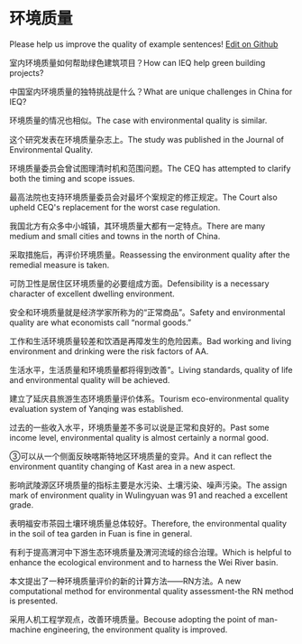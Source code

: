 # 环境质量

Please help us improve the quality of example sentences! [Edit on Github](https://github.com/jiyushe/jiyu-example-sentence-source/blob/main/chinese/huanjingzhiliang.md)

<p><span class="chinese">室内环境质量如何帮助绿色建筑项目？</span><span class="english">How can IEQ help green building projects?</span></p>

<p><span class="chinese">中国室内环境质量的独特挑战是什么？</span><span class="english">What are unique challenges in China for IEQ?</span></p>

<p><span class="chinese">环境质量的情况也相似。</span><span class="english">The case with environmental quality is similar.</span></p>

<p><span class="chinese">这个研究发表在环境质量杂志上。</span><span class="english">The study was published in the Journal of Environmental Quality.</span></p>

<p><span class="chinese">环境质量委员会曾试图理清时机和范围问题。</span><span class="english">The CEQ has attempted to clarify both the timing and scope issues.</span></p>

<p><span class="chinese">最高法院也支持环境质量委员会对最坏个案规定的修正规定。</span><span class="english">The Court also upheld CEQ's replacement for the worst case regulation.</span></p>

<p><span class="chinese">我国北方有众多中小城镇，其环境质量大都有一定特点。</span><span class="english">There are many medium and small cities and towns in the north of China.</span></p>

<p><span class="chinese">采取措施后，再评价环境质量。</span><span class="english">Reassessing the environment quality after the remedial measure is taken.</span></p>

<p><span class="chinese">可防卫性是居住区环境质量的必要组成方面。</span><span class="english">Defensibility is a necessary character of excellent dwelling environment.</span></p>

<p><span class="chinese">安全和环境质量就是经济学家所称为的“正常商品”。</span><span class="english">Safety and environmental quality are what economists call “normal goods.”</span></p>

<p><span class="chinese">工作和生活环境质量较差和饮酒是再障发生的危险因素。</span><span class="english">Bad working and living environment and drinking were the risk factors of AA.</span></p>

<p><span class="chinese">生活水平，生活质量和环境质量都将得到改善”。</span><span class="english">Living standards, quality of life and environmental quality will be achieved.</span></p>

<p><span class="chinese">建立了延庆县旅游生态环境质量评价体系。</span><span class="english">Tourism eco-environmental quality evaluation system of Yanqing was established.</span></p>

<p><span class="chinese">过去的一些收入水平，环境质量差不多可以说是正常和良好的。</span><span class="english">Past some income level, environmental quality is almost certainly a normal good.</span></p>

<p><span class="chinese">③可以从一个侧面反映喀斯特地区环境质量的变异。</span><span class="english">And it can reflect the environment quantity changing of Kast area in a new aspect.</span></p>

<p><span class="chinese">影响武陵源区环境质量的指标主要是水污染、土壤污染、噪声污染。</span><span class="english">The assign mark of environment quality in Wulingyuan was 91 and reached a excellent grade.</span></p>

<p><span class="chinese">表明福安市茶园土壤环境质量总体较好。</span><span class="english">Therefore, the environmental quality in the soil of tea garden in Fuan is fine in general.</span></p>

<p><span class="chinese">有利于提高渭河中下游生态环境质量及渭河流域的综合治理。</span><span class="english">Which is helpful to enhance the ecological environment and to harness the Wei River basin.</span></p>

<p><span class="chinese">本文提出了一种环境质量评价的新的计算方法——RN方法。</span><span class="english">A new computational method for environmental quality assessment-the RN method is presented.</span></p>

<p><span class="chinese">采用人机工程学观点，改善环境质量。</span><span class="english">Becouse adopting the point of man-machine engineering, the environment quality is improved.</span></p>

